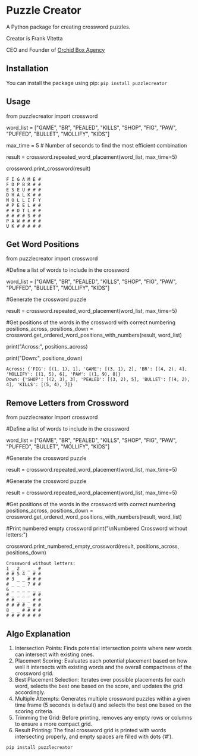 # Puzzle Creator

A Python package for creating crossword puzzles.

Creator is Frank Vitetta

CEO and Founder of [Orchid Box Agency](https://www.orchidbox.com/)

## Installation

You can install the package using pip:
`pip install puzzlecreator`

## Usage

from puzzlecreator import crossword

word_list = ["GAME", "BR", "PEALED", "KILLS", "SHOP", "FIG", "PAW", "PUFFED", "BULLET", "MOLLIFY", "KIDS"]

max_time = 5  # Number of seconds to find the most efficient combination

result = crossword.repeated_word_placement(word_list, max_time=5)

crossword.print_crossword(result)

```
F I G A M E #
F D P B R # #
E S E U # # #
D H A L K # #
M O L L I F Y
# P E E L # #
# # D T L # #
# # # # S # #
P A W # # # #
U K # # # # #
```

## Get Word Positions

from puzzlecreator import crossword

 #Define a list of words to include in the crossword

word_list = ["GAME", "BR", "PEALED", "KILLS", "SHOP", "FIG", "PAW", "PUFFED", "BULLET", "MOLLIFY", "KIDS"]

 #Generate the crossword puzzle

result = crossword.repeated_word_placement(word_list, max_time=5)

 #Get positions of the words in the crossword with correct numbering
positions_across, positions_down = crossword.get_ordered_word_positions_with_numbers(result, word_list)

print("Across:", positions_across)

print("Down:", positions_down)

```
Across: {'FIG': [(1, 1), 1], 'GAME': [(3, 1), 2], 'BR': [(4, 2), 4], 'MOLLIFY': [(1, 5), 6], 'PAW': [(1, 9), 8]}
Down: {'SHOP': [(2, 3), 3], 'PEALED': [(3, 2), 5], 'BULLET': [(4, 2), 4], 'KILLS': [(5, 4), 7]}
```

## Remove Letters from Crossword
from puzzlecreator import crossword

 #Define a list of words to include in the crossword

word_list = ["GAME", "BR", "PEALED", "KILLS", "SHOP", "FIG", "PAW", "PUFFED", "BULLET", "MOLLIFY", "KIDS"]

 #Generate the crossword puzzle

result = crossword.repeated_word_placement(word_list, max_time=5)

 #Generate the crossword puzzle

result = crossword.repeated_word_placement(word_list, max_time=5)

 #Get positions of the words in the crossword with correct numbering
positions_across, positions_down = crossword.get_ordered_word_positions_with_numbers(result, word_list)

 #Print numbered empty crossword
print("\nNumbered Crossword without letters:")

crossword.print_numbered_empty_crossword(result, positions_across, positions_down)

```
Crossword without letters:
1 _ 2 _ _ _ #
# # 5 4 _ # #
# 3 _ _ # # #
# _ _ _ 7 # #
6 _ _ _ _ _ _
# _ _ _ _ # #
# # _ _ _ # #
# # # # _ # #
8 _ _ # # # #
# # # # # # #
```

## Algo Explanation

1.	Intersection Points: Finds potential intersection points where new words can intersect with existing ones.
2.	Placement Scoring: Evaluates each potential placement based on how well it intersects with existing words and the overall compactness of the crossword grid.
3.	Best Placement Selection: Iterates over possible placements for each word, selects the best one based on the score, and updates the grid accordingly.
4.	Multiple Attempts: Generates multiple crossword puzzles within a given time frame (5 seconds is default) and selects the best one based on the scoring criteria.
5.	Trimming the Grid: Before printing, removes any empty rows or columns to ensure a more compact grid.
6.	Result Printing: The final crossword grid is printed with words intersecting properly, and empty spaces are filled with dots (’#’).


```sh
pip install puzzlecreator
